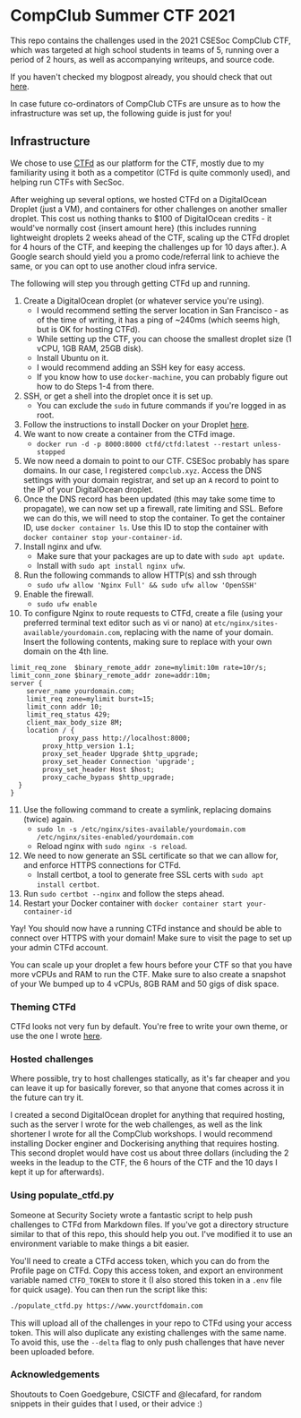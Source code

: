 # CompClub Summer CTF 2021

This repo contains the challenges used in the 2021 CSESoc CompClub CTF, which was targeted at high school students in teams of 5, running over a period of 2 hours, as well as accompanying writeups, and source code.

If you haven't checked my blogpost already, you should check that out [here](https://www.abiram.me/compclub-2021).

In case future co-ordinators of CompClub CTFs are unsure as to how the infrastructure was set up, the following guide is just for you!

## Infrastructure

We chose to use [CTFd](https://github.com/ctfd/ctfd) as our platform for the CTF, mostly due to my familiarity using it both as a competitor (CTFd is quite commonly used), and helping run CTFs with SecSoc.

After weighing up several options, we hosted CTFd on a DigitalOcean Droplet (just a VM), and containers for other challenges on another smaller droplet. This cost us nothing thanks to $100 of DigitalOcean credits - it would've normally cost {insert amount here} (this includes running lightweight droplets 2 weeks ahead of the CTF, scaling up the CTFd droplet for 4 hours of the CTF, and keeping the challenges up for 10 days after.). A Google search should yield you a promo code/referral link to achieve the same, or you can opt to use another cloud infra service.

The following will step you through getting CTFd up and running.

1. Create a DigitalOcean droplet (or whatever service you're using).
    - I would recommend setting the server location in San Francisco - as of the time of writing, it has a ping of ~240ms (which seems high, but is OK for hosting CTFd).
    - While setting up the CTF, you can choose the smallest droplet size (1 vCPU, 1GB RAM, 25GB disk).
    - Install Ubuntu on it.
    - I would recommend adding an SSH key for easy access.
    - If you know how to use `docker-machine`, you can probably figure out how to do Steps 1-4 from there.
2. SSH, or get a shell into the droplet once it is set up.
    - You can exclude the `sudo` in future commands if you're logged in as root.
3. Follow the instructions to install Docker on your Droplet [here](https://docs.docker.com/engine/install/).
4. We want to now create a container from the CTFd image.
    - `docker run -d -p 8000:8000 ctfd/ctfd:latest --restart unless-stopped`
5. We now need a domain to point to our CTF. CSESoc probably has spare domains. In our case, I registered `compclub.xyz`. Access the DNS settings with your domain registrar, and set up an `A` record to point to the IP of your DigitalOcean droplet. 
6. Once the DNS record has been updated (this may take some time to propagate), we can now set up a firewall, rate limiting and SSL. Before we can do this, we will need to stop the container. To get the container ID, use `docker container ls`. Use this ID to stop the container with `docker container stop your-container-id`.
7. Install nginx and ufw.
    - Make sure that your packages are up to date with `sudo apt update`.
    - Install with `sudo apt install nginx ufw`.
8. Run the following commands to allow HTTP(s) and ssh through
    - `sudo ufw allow 'Nginx Full' && sudo ufw allow 'OpenSSH'`
9. Enable the firewall.
    - `sudo ufw enable`
10. To configure Nginx to route requests to CTFd, create a file (using your preferred terminal text editor such as vi or nano) at `etc/nginx/sites-available/yourdomain.com`, replacing with the name of your domain. Insert the following contents, making sure to replace with your own domain on the 4th line.
```
limit_req_zone  $binary_remote_addr zone=mylimit:10m rate=10r/s;
limit_conn_zone $binary_remote_addr zone=addr:10m;
server {
	server_name yourdomain.com;
	limit_req zone=mylimit burst=15;
	limit_conn addr 10;
	limit_req_status 429;
	client_max_body_size 8M;
	location / {
    		proxy_pass http://localhost:8000;
        proxy_http_version 1.1;
        proxy_set_header Upgrade $http_upgrade;
        proxy_set_header Connection 'upgrade';
        proxy_set_header Host $host;
        proxy_cache_bypass $http_upgrade;
  }
}
```
11. Use the following command to create a symlink, replacing domains (twice) again.
    - `sudo ln -s /etc/nginx/sites-available/yourdomain.com /etc/nginx/sites-enabled/yourdomain.com`
    - Reload nginx with `sudo nginx -s reload`.
12. We need to now generate an SSL certificate so that we can allow for, and enforce HTTPS connections for CTFd.
    - Install certbot, a tool to generate free SSL certs with `sudo apt install certbot`.
13. Run `sudo certbot --nginx` and follow the steps ahead.
14. Restart your Docker container with `docker container start your-container-id`

Yay! You should now have a running CTFd instance and should be able to connect over HTTPS with your domain! Make sure to visit the page to set up your admin CTFd account.

You can scale up your droplet a few hours before your CTF so that you have more vCPUs and RAM to run the CTF. Make sure to also create a snapshot of your We bumped up to 4 vCPUs, 8GB RAM and 50 gigs of disk space.

### Theming CTFd

CTFd looks not very fun by default. You're free to write your own theme, or use the one I wrote [here](https://www.github.com/abiramen/ctfd-nebula-theme).

### Hosted challenges

Where possible, try to host challenges statically, as it's far cheaper and you can leave it up for basically forever, so that anyone that comes across it in the future can try it.

I created a second DigitalOcean droplet for anything that required hosting, such as the server I wrote for the web challenges, as well as the link shortener I wrote for all the CompClub workshops. I would recommend installing Docker enginer and Dockerising anything that requires hosting. This second droplet would have cost us about three dollars (including the 2 weeks in the leadup to the CTF, the 6 hours of the CTF and the 10 days I kept it up for afterwards).

### Using populate_ctfd.py
Someone at Security Society wrote a fantastic script to help push challenges to CTFd from Markdown files. If you've got a directory structure similar to that of this repo, this should help you out. I've modified it to use an environment variable to make things a bit easier.

You'll need to create a CTFd access token, which you can do from the Profile page on CTFd. Copy this access token, and export an environment variable named `CTFD_TOKEN` to store it (I also stored this token in a `.env` file for quick usage). You can then run the script like this:

```bash
./populate_ctfd.py https://www.yourctfdomain.com
```

This will upload all of the challenges in your repo to CTFd using your access token. This will also duplicate any existing challenges with the same name. To avoid this, use the `--delta` flag to only push challenges that have never been uploaded before.

### Acknowledgements
Shoutouts to Coen Goedgebure, CSICTF and @lecafard, for random snippets in their guides that I used, or their advice :)
